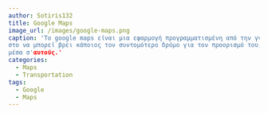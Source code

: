 ```yaml
---
author: Sotiris132
title: Google Maps
image_url: /images/google-maps.png
caption: 'Το google maps είναι μια εφαρμογή προγραμματισμένη από την γνωστή εταιρία Google που βοηθάει
στο να μπορεί βρει κάποιος τον συντομότερο δρόμο για τον προορισμό του, αντί να ψάχνει στους χάρτες και να χάνετε
μέσα σ'αυτούς.'
categories:
  - Maps
  - Transportation
tags:
  - Google
  - Maps
---
```

